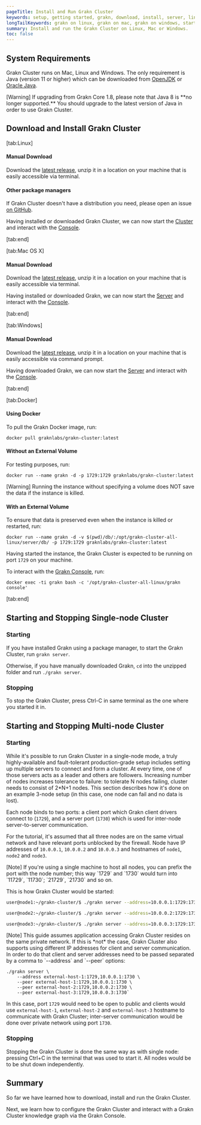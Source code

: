 ```yaml
---
pageTitle: Install and Run Grakn Cluster
keywords: setup, getting started, grakn, download, install, server, linux, mac, windows, docker
longTailKeywords: grakn on linux, grakn on mac, grakn on windows, start grakn cluster
summary: Install and run the Grakn Cluster on Linux, Mac or Windows.
toc: false
---
```


## System Requirements
Grakn Cluster runs on Mac, Linux and Windows. The only requirement is Java (version 11 or higher) which can be downloaded from [OpenJDK](http://openjdk.java.net/install/) or [Oracle Java](https://www.oracle.com/java/technologies/javase-jdk15-downloads.html).

<div class="note">
[Warning]
If upgrading from Grakn Core 1.8, please note that Java 8 is **no longer supported.** You should upgrade to the latest version of Java in order to use Grakn Cluster.
</div>

## Download and Install Grakn Cluster

<div class="tabs light">
[tab:Linux]

#### Manual Download

Download the [latest release](https://repo.grakn.ai/#browse/browse:private-artifact), unzip it in a location on your machine that is easily accessible via terminal.

#### Other package managers

If Grakn Cluster doesn't have a distribution you need, please open an issue [on GitHub](https://github.com/graknlabs/grakn/issues).


Having installed or downloaded Grakn Cluster, we can now start the [Cluster](#start-the-grakn-cluster) and interact with the [Console](../02-console/01-console.md).

[tab:end]

[tab:Mac OS X]

#### Manual Download
Download the [latest release](https://repo.grakn.ai/#browse/browse:private-artifact), unzip it in a location on your machine that is easily accessible via terminal.

Having installed or downloaded Grakn, we can now start the [Server](#start-the-grakn-cluster) and interact with the [Console](../02-console/01-console.md).

[tab:end]

[tab:Windows]

#### Manual Download
Download the [latest release](https://repo.grakn.ai/#browse/browse:private-artifact), unzip it in a location on your machine that is easily accessible via command prompt.

Having downloaded Grakn, we can now start the [Server](#start-the-grakn-cluster) and interact with the [Console](../02-console/01-console.md).

[tab:end]


[tab:Docker]

#### Using Docker

To pull the Grakn Docker image, run:

```
docker pull graknlabs/grakn-cluster:latest
```

#### Without an External Volume

For testing purposes, run:
```
docker run --name grakn -d -p 1729:1729 graknlabs/grakn-cluster:latest
```

<div class="note">
[Warning]
Running the instance without specifying a volume does NOT save the data if the instance is killed.
</div>

#### With an External Volume

To ensure that data is preserved even when the instance is killed or restarted, run:

```
docker run --name grakn -d -v $(pwd)/db/:/opt/grakn-cluster-all-linux/server/db/ -p 1729:1729 graknlabs/grakn-cluster:latest
```

Having started the instance, the Grakn Cluster is expected to be running on port `1729` on your machine.

To interact with the [Grakn Console](../02-console/01-console.md), run:

```
docker exec -ti grakn bash -c '/opt/grakn-cluster-all-linux/grakn console'
```
[tab:end]
</div>

## Starting and Stopping Single-node Cluster

### Starting

If you have installed Grakn using a package manager, to start the Grakn Cluster, run `grakn server`.

Otherwise, if you have manually downloaded Grakn, `cd` into the unzipped folder and run `./grakn server`.


### Stopping

To stop the Grakn Cluster, press Ctrl-C in same terminal as the one where you started it in.


## Starting and Stopping Multi-node Cluster

### Starting

While it's possible to run Grakn Cluster in a single-node mode, a truly highly-available and fault-tolerant
production-grade setup includes setting up multiple servers to connect and form a cluster. At every time, one
of those servers acts as a leader and others are followers. Increasing number of nodes increases tolerance to
failure: to tolerate N nodes failing, cluster needs to consist of 2*N+1 nodes.
This section describes how it's done on an example 3-node setup (in this case, one node can fail and no data is lost).

Each node binds to two ports: a client port which Grakn client drivers connect to (`1729`), and a server port (`1730`)
which is used for inter-node server-to-server communication.

For the tutorial, it's assumed that all three nodes are on the same virtual network and have relevant ports
unblocked by the firewall. Node have IP addresses of `10.0.0.1`, `10.0.0.2` and `10.0.0.3` and hostnames of
`node1`, `node2` and `node3`.

<div class="note">
[Note]
If you're using a single machine to host all nodes, you can prefix the port with the node number; this way
`1729` and `1730` would turn into `11729`, `11730`; `21729`, `21730` and so on.
</div>

This is how Grakn Cluster would be started:

```bash
user@node1:~/grakn-cluster/$ ./grakn server --address=10.0.0.1:1729:1730 --peer 10.0.0.1:1729:1730 --peer 10.0.0.2:1729:1730 --peer 10.0.0.3:1729:1730

user@node2:~/grakn-cluster/$ ./grakn server --address=10.0.0.2:1729:1730 --peer 10.0.0.1:1729:1730 --peer 10.0.0.2:1729:1730 --peer 10.0.0.3:1729:1730

user@node3:~/grakn-cluster/$ ./grakn server --address=10.0.0.3:1729:1730 --peer 10.0.0.1:1729:1730 --peer 10.0.0.2:1729:1730 --peer 10.0.0.3:1729:1730
```  

<div class="note">
[Note]
This guide assumes application accessing Grakn Cluster resides on the same private network. If this is *not* the case,
Grakn Cluster also supports using different IP addresses for client and server communication. In order to do that client
and server addresses need to be passed separated by a comma to `--address` and `--peer` options:

```
./grakn server \
    --address external-host-1:1729,10.0.0.1:1730 \
    --peer external-host-1:1729,10.0.0.1:1730 \
    --peer external-host-2:1729,10.0.0.2:1730 \
    --peer external-host-3:1729,10.0.0.3:1730`
```

In this case, port `1729` would need to be open to public and clients would use
`external-host-1`, `external-host-2` and `external-host-3` hostname to communicate with Grakn Cluster;
inter-server communication would be done over private network using port `1730`.
</div>

### Stopping

Stopping the Grakn Cluster is done the same way as with single node: pressing Ctrl+C in the terminal that was used to start it.
All nodes would be to be shut down independently.

## Summary
So far we have learned how to download, install and run the Grakn Cluster.

Next, we learn how to configure the Grakn Cluster and interact with a Grakn Cluster knowledge graph via the Grakn Console.
